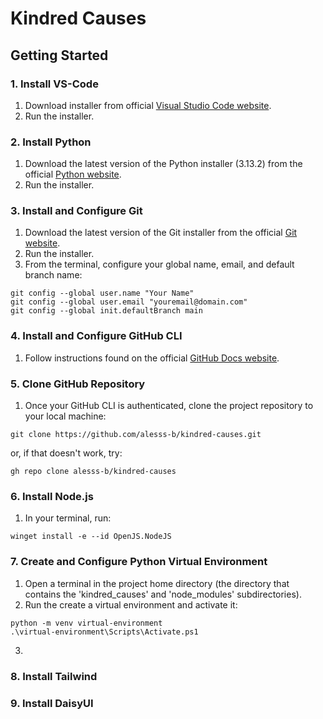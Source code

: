 # Kindred Causes
## Getting Started
### 1. Install VS-Code
1. Download installer from official [Visual Studio Code website](https://code.visualstudio.com/download).
2. Run the installer.
### 2. Install Python
1. Download the latest version of the Python installer (3.13.2) from the official [Python website](https://www.python.org/downloads/).
2. Run the installer.
### 3. Install and Configure Git
1. Download the latest version of the Git installer from the official [Git website](https://git-scm.com/downloads/win).
2. Run the installer.
3. From the terminal, configure your global name, email, and default branch name:
```Shell
git config --global user.name "Your Name"
git config --global user.email "youremail@domain.com"
git config --global init.defaultBranch main
```
### 4. Install and Configure GitHub CLI
1. Follow instructions found on the official [GitHub Docs website](https://docs.github.com/en/get-started/getting-started-with-git/caching-your-github-credentials-in-git#github-cli).
### 5. Clone GitHub Repository
1. Once your GitHub CLI is authenticated, clone the project repository to your local machine:
```shell
git clone https://github.com/alesss-b/kindred-causes.git
```
or, if that doesn't work, try:
```shell
gh repo clone alesss-b/kindred-causes
```
### 6. Install Node.js
1. In your terminal, run:
```shell
winget install -e --id OpenJS.NodeJS
```
### 7. Create and Configure Python Virtual Environment
1. Open a terminal in the project home directory (the directory that contains the 'kindred_causes' and 'node_modules' subdirectories).
2. Run the create a virtual environment and activate it:
```shell
python -m venv virtual-environment
.\virtual-environment\Scripts\Activate.ps1
```
3. 
### 8. Install Tailwind
### 9. Install DaisyUI